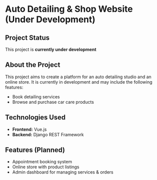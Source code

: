 #  Auto Detailing & Shop Website (Under Development)

## Project Status
This project is **currently under development**

## About the Project
This project aims to create a platform for an auto detailing studio and an online store. It is currently in development and may include the following features:
- Book detailing services
- Browse and purchase car care products

## Technologies Used
- **Frontend:** Vue.js
- **Backend:** Django REST Framework


## Features (Planned)
- Appointment booking system  
- Online store with product listings  
- Admin dashboard for managing services & orders  
  


